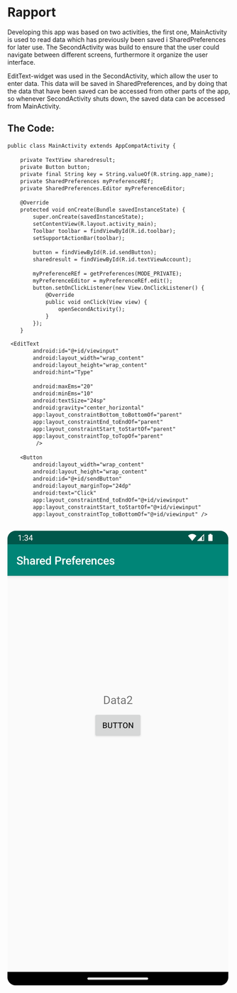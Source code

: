 
# Rapport

Developing this app was based on two activities, the first one, MainActivity is used to read 
data which has previously been saved i SharedPreferences for later use. The SecondActivity was
build to ensure that the user could navigate between different screens, furthermore it organize 
the user interface.

EditText-widget was used in the SecondActivity, which allow the user
to enter data. This data will be saved in SharedPreferences, and by doing that the data
that have been saved can be accessed from other parts of the app, so whenever SecondActivity
shuts down, the saved data can be accessed from MainActivity.


## The Code:


```
public class MainActivity extends AppCompatActivity {

    private TextView sharedresult;
    private Button button;
    private final String key = String.valueOf(R.string.app_name);
    private SharedPreferences myPreferenceREf;
    private SharedPreferences.Editor myPreferenceEditor;

    @Override
    protected void onCreate(Bundle savedInstanceState) {
        super.onCreate(savedInstanceState);
        setContentView(R.layout.activity_main);
        Toolbar toolbar = findViewById(R.id.toolbar);
        setSupportActionBar(toolbar);

        button = findViewById(R.id.sendButton);
        sharedresult = findViewById(R.id.textViewAccount);

        myPreferenceREf = getPreferences(MODE_PRIVATE);
        myPreferenceEditor = myPreferenceREf.edit();
        button.setOnClickListener(new View.OnClickListener() {
            @Override
            public void onClick(View view) {
                openSecondActivity();
            }
        });
    }

```
```
 <EditText
        android:id="@+id/viewinput"
        android:layout_width="wrap_content"
        android:layout_height="wrap_content"
        android:hint="Type"

        android:maxEms="20"
        android:minEms="10"
        android:textSize="24sp"
        android:gravity="center_horizontal"
        app:layout_constraintBottom_toBottomOf="parent"
        app:layout_constraintEnd_toEndOf="parent"
        app:layout_constraintStart_toStartOf="parent"
        app:layout_constraintTop_toTopOf="parent"
         />

    <Button
        android:layout_width="wrap_content"
        android:layout_height="wrap_content"
        android:id="@+id/sendButton"
        android:layout_marginTop="24dp"
        android:text="Click"
        app:layout_constraintEnd_toEndOf="@+id/viewinput"
        app:layout_constraintStart_toStartOf="@+id/viewinput"
        app:layout_constraintTop_toBottomOf="@+id/viewinput" />


```
![img.png](img.png)
